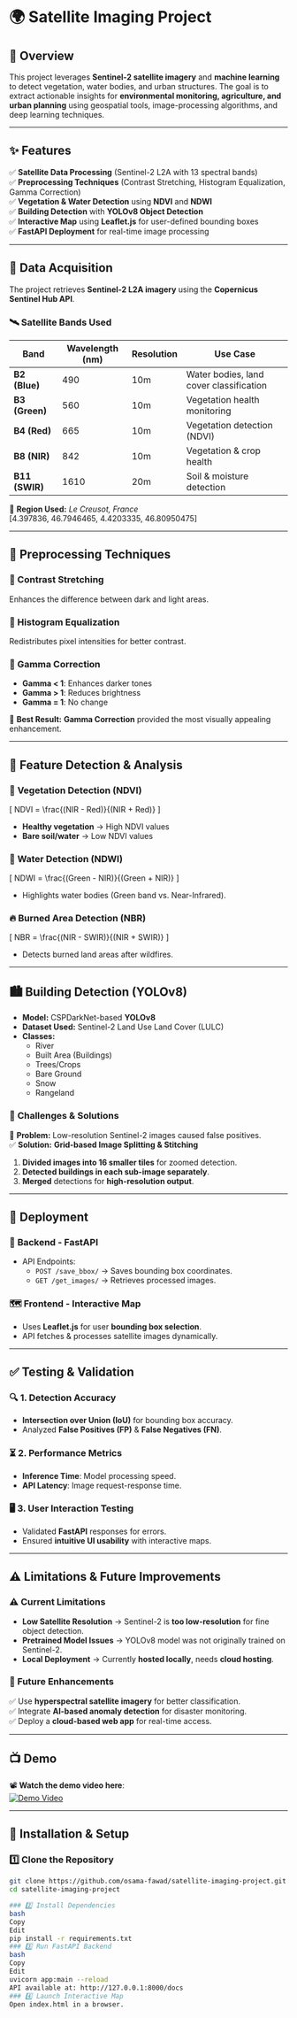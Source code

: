 # 🌍 Satellite Imaging Project

## 📌 Overview
This project leverages **Sentinel-2 satellite imagery** and **machine learning** to detect vegetation, water bodies, and urban structures. The goal is to extract actionable insights for **environmental monitoring, agriculture, and urban planning** using geospatial tools, image-processing algorithms, and deep learning techniques.

---

## ✨ Features
✅ **Satellite Data Processing** (Sentinel-2 L2A with 13 spectral bands)  
✅ **Preprocessing Techniques** (Contrast Stretching, Histogram Equalization, Gamma Correction)  
✅ **Vegetation & Water Detection** using **NDVI** and **NDWI**  
✅ **Building Detection** with **YOLOv8 Object Detection**  
✅ **Interactive Map** using **Leaflet.js** for user-defined bounding boxes  
✅ **FastAPI Deployment** for real-time image processing  

---

## 📡 Data Acquisition

The project retrieves **Sentinel-2 L2A imagery** using the **Copernicus Sentinel Hub API**.

### 🛰 **Satellite Bands Used**
| Band  | Wavelength (nm) | Resolution | Use Case |
|--------|----------------|-------------|------------------------------------------------|
| **B2 (Blue)** | 490 | 10m | Water bodies, land cover classification |
| **B3 (Green)** | 560 | 10m | Vegetation health monitoring |
| **B4 (Red)** | 665 | 10m | Vegetation detection (NDVI) |
| **B8 (NIR)** | 842 | 10m | Vegetation & crop health |
| **B11 (SWIR)** | 1610 | 20m | Soil & moisture detection |

📍 **Region Used:** *Le Creusot, France*  
[4.397836, 46.7946465, 4.4203335, 46.80950475]


---

## 🎨 Preprocessing Techniques

### 🔹 Contrast Stretching  
Enhances the difference between dark and light areas.

### 🔹 Histogram Equalization  
Redistributes pixel intensities for better contrast.

### 🔹 Gamma Correction  
- **Gamma < 1**: Enhances darker tones  
- **Gamma > 1**: Reduces brightness  
- **Gamma = 1**: No change  

📌 **Best Result:** **Gamma Correction** provided the most visually appealing enhancement.

---

## 🌿 Feature Detection & Analysis

### 🏡 **Vegetation Detection (NDVI)**
\[
NDVI = \frac{(NIR - Red)}{(NIR + Red)}
\]
- **Healthy vegetation** → High NDVI values  
- **Bare soil/water** → Low NDVI values  

### 🌊 **Water Detection (NDWI)**
\[
NDWI = \frac{(Green - NIR)}{(Green + NIR)}
\]
- Highlights water bodies (Green band vs. Near-Infrared).

### 🔥 **Burned Area Detection (NBR)**
\[
NBR = \frac{(NIR - SWIR)}{(NIR + SWIR)}
\]
- Detects burned land areas after wildfires.

---

## 🏙 Building Detection (YOLOv8)

- **Model:** CSPDarkNet-based **YOLOv8**
- **Dataset Used:** Sentinel-2 Land Use Land Cover (LULC)
- **Classes:**
  - River
  - Built Area (Buildings)
  - Trees/Crops
  - Bare Ground
  - Snow
  - Rangeland

### 🚀 **Challenges & Solutions**
🔴 **Problem:** Low-resolution Sentinel-2 images caused false positives.  
✅ **Solution:** **Grid-based Image Splitting & Stitching**
1. **Divided images into 16 smaller tiles** for zoomed detection.
2. **Detected buildings in each sub-image separately**.
3. **Merged** detections for **high-resolution output**.

---

## 🚀 Deployment

### 🔧 **Backend - FastAPI**
- API Endpoints:
  - `POST /save_bbox/` → Saves bounding box coordinates.
  - `GET /get_images/` → Retrieves processed images.

### 🗺 **Frontend - Interactive Map**
- Uses **Leaflet.js** for user **bounding box selection**.
- API fetches & processes satellite images dynamically.

---

## ✅ Testing & Validation

### 🔍 **1. Detection Accuracy**
- **Intersection over Union (IoU)** for bounding box accuracy.
- Analyzed **False Positives (FP)** & **False Negatives (FN)**.

### ⏳ **2. Performance Metrics**
- **Inference Time**: Model processing speed.
- **API Latency**: Image request-response time.

### 🖥 **3. User Interaction Testing**
- Validated **FastAPI** responses for errors.
- Ensured **intuitive UI usability** with interactive maps.

---

## ⚠️ Limitations & Future Improvements

### **⚠️ Current Limitations**
- **Low Satellite Resolution** → Sentinel-2 is **too low-resolution** for fine object detection.
- **Pretrained Model Issues** → YOLOv8 model was not originally trained on Sentinel-2.
- **Local Deployment** → Currently **hosted locally**, needs **cloud hosting**.

### **🚀 Future Enhancements**
✅ Use **hyperspectral satellite imagery** for better classification.  
✅ Integrate **AI-based anomaly detection** for disaster monitoring.  
✅ Deploy a **cloud-based web app** for real-time access.

---

## 📺 Demo

📽 **Watch the demo video here**:  
[![Demo Video](https://img.shields.io/badge/Watch-Video-red?style=for-the-badge&logo=youtube)](https://docs.google.com/file/d/1Gy1vpioK7bMfWgAd-zFmzuYRSgzb8GRv/preview)

---

## 🔧 Installation & Setup

### 1️⃣ **Clone the Repository**
```bash
git clone https://github.com/osama-fawad/satellite-imaging-project.git
cd satellite-imaging-project

### 2️⃣ Install Dependencies
bash
Copy
Edit
pip install -r requirements.txt
### 3️⃣ Run FastAPI Backend
bash
Copy
Edit
uvicorn app:main --reload
API available at: http://127.0.0.1:8000/docs
### 4️⃣ Launch Interactive Map
Open index.html in a browser.

